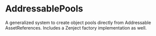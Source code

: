 # AddressablePools
A generalized system to create object pools directly from Addressable AssetReferences. Includes a Zenject factory implementation as well.
